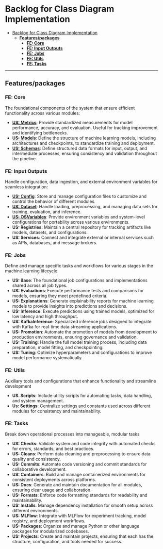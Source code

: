 # Backlog for Class Diagram Implementation

- [Backlog for Class Diagram Implementation](#backlog-for-class-diagram-implementation)
  - [**Features/packages**](#featurespackages)
    - [**FE: Core**](#fe-core)
    - [**FE: Input Outputs**](#fe-input-outputs)
    - [**FE: Jobs**](#fe-jobs)
    - [**FE: Utils**](#fe-utils)
    - [**FE: Tasks**](#fe-tasks)

---

## **Features/packages**

### **FE: Core**

   The foundational components of the system that ensure efficient functionality across various modules:

- **[US: Metrics](Metrics_stories.md)**: Provide standardized measurements for model performance, accuracy, and evaluation. Useful for tracking improvement and identifying bottlenecks.
- **[US: Models](Models_stories.md)**: Define the structure of machine learning models, including architectures and checkpoints, to standardize training and deployment.
- **[US: Schemas](Schemas_stories.md)**: Define structured data formats for input, output, and intermediate processes, ensuring consistency and validation throughout the pipeline.

### **FE: Input Outputs**

 Handle configuration, data ingestion, and external environment variables for seamless integration:

- **[US: Config](Configs_stories.md)**: Store and manage configuration files to customize and control the behavior of different modules.
- **[US: Dataset](Datasets_stories.md)**: Handle loading, preprocessing, and managing data sets for training, evaluation, and inference.
- **[US: OSVariables](OSvariables_stories.md)**: Provide environment variables and system-level configurations for portability across various environments.
- **US: Registries**: Maintain a central repository for tracking artifacts like models, datasets, and configurations.
- **US: Services**: Connect and integrate external or internal services such as APIs, databases, and message brokers.

### **FE: Jobs**

   Define and manage specific tasks and workflows for various stages in the machine learning lifecycle:

- **US: Base**: The foundational job configurations and implementations shared across all job types.
- **US: Evaluations**: Execute performance tests and comparisons for models, ensuring they meet predefined criteria.
- **US: Explanations**: Generate explainability reports for machine learning models to provide insights into predictions and decisions.
- **US: Inference**: Execute predictions using trained models, optimized for low latency and high throughput.
- **US: KafkaInference**: Specialized inference jobs designed to integrate with Kafka for real-time data streaming applications.
- **US: Promotion**: Automate the promotion of models from development to production environments, ensuring governance and validation.
- **US: Training**: Handle the full model training process, including data preparation, model fitting, and checkpointing.
- **US: Tuning**: Optimize hyperparameters and configurations to improve model performance systematically.

### **FE: Utils**

Auxiliary tools and configurations that enhance functionality and streamline development

- **US. Scripts**: Include utility scripts for automating tasks, data handling, and system management.
- **Us: Settings**: Centralize settings and constants used across different modules for consistency and maintainability.

### **FE: Tasks**

Break down operational processes into manageable, modular tasks

- **US: Checks**: Validate system and code integrity with automated checks for errors, standards, and best practices.
- **US: Cleans**: Perform data cleaning and preprocessing to ensure data quality and consistency.
- **US: Commits**: Automate code versioning and commit standards for collaborative development.
- **US: Containers**: Build and manage containerized environments for consistent deployments across platforms.
- **US: Docs**: Generate and maintain documentation for all modules, ensuring clear usage and collaboration.
- **US: Formats**: Enforce code formatting standards for readability and maintainability.
- **US: Installs**: Manage dependency installation for smooth setup across different environments.
- **US: MLFlow**: Integrate with MLFlow for experiment tracking, model registry, and deployment workflows.
- **US: Packages**: Organize and manage Python or other language packages for modularized codebases.
- **US: Projects**: Create and maintain projects, ensuring that each has the structure, configuration, and tools needed for success.
